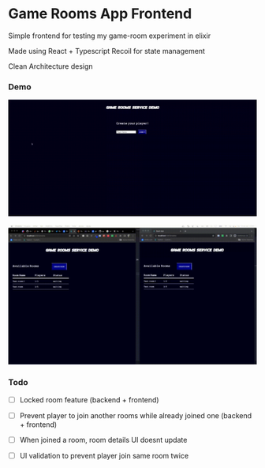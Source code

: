 # Game Rooms App Frontend

Simple frontend for testing my game-room experiment in elixir

Made using React + Typescript
Recoil for state management

Clean Architecture design

### Demo

![](https://github.com/gustavofp/game-rooms-frontend/blob/main/demo1.gif)

![](https://github.com/gustavofp/game-rooms-frontend/blob/main/demo2.gif)

### Todo

- [ ] Locked room feature (backend + frontend)
- [ ] Prevent player to join another rooms while already joined one (backend + frontend)
- [ ] When joined a room, room details UI doesnt update
- [ ] UI validation to prevent player join same room twice

